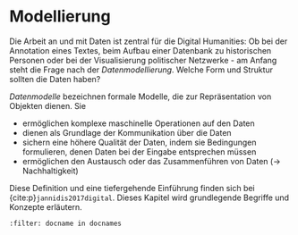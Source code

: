 # Modellierung
 
Die Arbeit an und mit Daten ist zentral für die Digital Humanities: Ob bei der Annotation eines Textes, beim Aufbau einer Datenbank zu historischen Personen oder bei der Visualisierung politischer Netzwerke -  am Anfang steht die Frage nach der *Datenmodellierung*. Welche Form und Struktur sollten die Daten haben?

*Datenmodelle* bezeichnen formale Modelle, die zur Repräsentation von Objekten dienen. Sie
- ermöglichen komplexe maschinelle Operationen auf den Daten
- dienen als Grundlage der Kommunikation über die Daten
- sichern eine höhere Qualität der Daten, indem sie Bedingungen formulieren, denen Daten bei der Eingabe entsprechen müssen
- ermöglichen den Austausch oder das Zusammenführen von Daten (→ Nachhaltigkeit)

Diese Definition und eine tiefergehende Einführung finden sich bei {cite:p}`jannidis2017digital`. Dieses Kapitel wird grundlegende Begriffe und Konzepte erläutern.

```{bibliography}
:filter: docname in docnames
```
